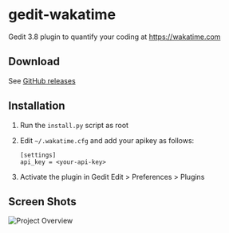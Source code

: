 gedit-wakatime
============

Gedit 3.8 plugin to quantify your coding at https://wakatime.com


Download
--------

See [GitHub releases](https://github.com/wakatime/gedit-wakatime/releases)


Installation
------------

1. Run the `install.py` script as root
1. Edit `~/.wakatime.cfg` and add your apikey as follows:

    ```
    [settings]
    api_key = <your-api-key>
    ```
1. Activate the plugin in Gedit Edit > Preferences > Plugins


Screen Shots
------------

![Project Overview](https://wakatime.com/static/img/ScreenShots/ScreenShot-2014-10-29.png)
